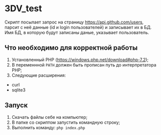 3DV_test
=========
Скрипт посылает запрос на страницу https://api.github.com/users, парсит с неё данные (id и login пользователей) и записывает их в БД. Имя БД, в которую будут записаны даные, указывает пользователь.

Что необходимо для корректной работы
-----------------------------
1. Установленный PHP (https://windows.php.net/download#php-7.2);
2. В переменнной `PATH` должен быть прописан путь до интерпретатора PHP;
2. Следующие расширения:
- curl
- sqlite3

Запуск
-----------------------------

1. Скачать файлы себе на компьютер;
2. В папке со скриптом запустить командную строку;
3. Выполнить команду: `php index.php`
